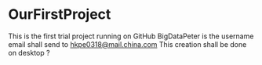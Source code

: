 # OurFirstProject
This is the first trial project running on GitHub
BigDataPeter is the username
email shall send to hkpe0318@mail.china.com
This creation shall be done on desktop ?
